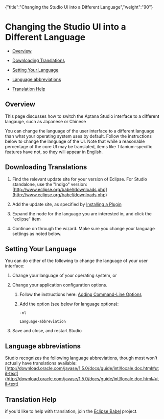 {"title":"Changing the Studio UI into a Different Language","weight":"90"} 

# Changing the Studio UI into a Different Language

*   [Overview](#Overview)
    
*   [Downloading Translations](#DownloadingTranslations)
    
*   [Setting Your Language](#SettingYourLanguage)
    
*   [Language abbreviations](#Languageabbreviations)
    
*   [Translation Help](#TranslationHelp)
    

## Overview

This page discusses how to switch the Aptana Studio interface to a different langauge, such as Japanese or Chinese

You can change the language of the user interface to a different language than what your operating system uses by default. Follow the instructions below to change the language of the UI. Note that while a reasonable percentage of the core UI may be translated, items like Titanium-specific features have not, so they will appear in English.

## Downloading Translations

1.  Find the relevant update site for your version of Eclipse. For Studio standalone, use the "Indigo" version: [http://www.eclipse.org/babel/downloads.php](http://www.eclipse.org/babel/downloads.php)
    
2.  Add the update site, as specified by [Installing a Plugin](/docs/appc/Axway_Appcelerator_Studio/Axway_Appcelerator_Studio_Guide/Updating_Studio/Installing_a_Plugin/)
    
3.  Expand the node for the language you are interested in, and click the "eclipse" item
    
4.  Continue on through the wizard. Make sure you change your language settings as noted below.
    

## Setting Your Language

You can do either of the following to change the language of your user interface:

1.  Change your language of your operating system, or
    
2.  Change your application configuration options.
    
    1.  Follow the instructions here: [Adding Command-Line Options](/docs/appc/Axway_Appcelerator_Studio/Axway_Appcelerator_Studio_Guide/Customizing_Studio/Adding_Command-Line_Options/)
        
    2.  Add the option (see below for language options):
        
        `-nl`
        
        `Language-abbreviation`
        
3.  Save and close, and restart Studio
    

## Language abbreviations

Studio recognizes the following language abbreviations, though most won't actually have translations available: [http://download.oracle.com/javase/1.5.0/docs/guide/intl/locale.doc.html#util-text](http://download.oracle.com/javase/1.5.0/docs/guide/intl/locale.doc.html#util-text)

## Translation Help

if you'd like to help with translation, join the [Eclipse Babel](http://babel.eclipse.org/babel/) project.
